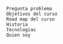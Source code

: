 
    Pregunta problema
    Objetivos del curso
    Road map del curso
    Historia
    Tecnologias    
    Quien soy


